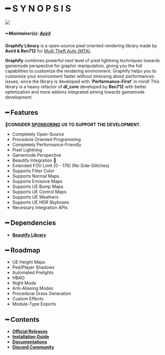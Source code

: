 # ━ S Y N O P S I S

![](https://raw.githubusercontent.com/ov-sa/Graphify-Library/Documentation/assets/graphify_banner.png)

##### ━ Maintainer(s): [Aviril](https://github.com/Aviril)

**Graphify Library** is a open-source pixel oriented rendering library made by **Aviril & Ren712** for [Multi Theft Auto \(MTA\)](https://multitheftauto.com/).

**Graphify** combines powerful next level of pixel lightning techniques towards gamemode perspective for graphic manipulation, giving you the full capabilities to customize the rendering environment. Graphify helps you to customize your environment faster without stressing about performances issues, since the library is developed with '**Performance-First**' in mind! This library is a heavy refactor of **dl_core** developed by **Ren712** with better optimization and more addons integrated aiming towards gamemode development.

## ━ Features

💎**CONSIDER** [**SPONSORING**](https://ko-fi.com/ovileamriam) **US TO SUPPORT THE DEVELOPMENT.**

* Completely Open-Source
* Procedure Oriented Programming
* Completely Performance-Friendly
* Pixel Lightning
* Gamemode Perspective
* Beautify Integration 🎨
* Extended FOV Limit [0 - 179] (No Side-Glitches)
* Supports Filter Color
* Supports Normal Maps
* Supports Emissive Maps
* Supports UE Bump Maps
* Supports UE Control Maps
* Supports UE Weathers
* Supports UE HDR Skyboxes
* Necessary Integration APIs

## ━ Dependencies

* [**Beautify Library**](https://github.com/OvileAmriam/MTA-Beautify-Library)

## ━ Roadmap

* UE Height Maps
* Ped/Player Shadows
* Automated Prelights
* HBAO
* Night Mode
* Anti-Aliasing Modes
* Procedural Grass Generation
* Custom Effects
* Module-Type Exports

## ━ Contents

* [**Official Releases**](https://github.com/OvileAmriam/MTA-Graphify-Library/releases)
* [**Installation Guide**](#)
* [**Documentations**](#)
* [**Discord Community**](http://discord.gg/sVCnxPW)

